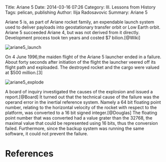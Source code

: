 Title: Ariane 5
Date: 2014-03-16 07:26
Category: III. Lessons from History
Tags: pelican, publishing
Author: Ilija Radosavovic
Summary: Ariane 5

Ariane 5 is, as part of Ariane rocket family, an expendable launch system used
to deliver payloads into geostationary transfer orbit or Low Earth orbit.
Ariane 5 succeeded Ariane 4, but was not derived from it directly.
Development process took ten years and costed $7 bilion.[@Wiki]
     
     
![ariane5_launch](../images/ariane5_launch.jpg)
     
     
On 4 June 1996,the maiden flight of the Ariane 5 launcher ended in a failure.
About forty seconds after initiation of the flight the launcher veered off 
its flight path and exploaded. The destroyed rocket and the cargo were valued
at $500 million.[3]
      
      
![ariane5_explode](../images/ariane5_explode.jpg)    
     
     
A board of inquiry investigated the causes of the explosion and issued a report.[@Board]
It turned out that the technical cause of the failure was the operand error in the inertial
reference system. Namely a 64 bit floating point number, relating to the horizontal
velocity of the rocket with respect to the platform, was converted to a 16 bit signed
integer.[@Douglas] The floating point number that was converted had a value grater
than the 32768, the maximal value that could be represented using 16 bits, thus
the conversion failed. Furthermore, since the backup system was running the same
software, it could not prevent the failure. 



References
========================================
[@Wiki "Wikipedia, Ariane 5"]: http://en.wikipedia.org/wiki/Ariane_5
[@Board "Inquiry Board, Ariane 5 Flight 501 Failure"]: http://www.ima.umn.edu/~arnold/disasters/ariane5rep.html
[@Douglas "Arnold Douglas, Two Disasters caused by Computer Arithmetic Errors"]: http://www.ima.umn.edu/~arnold/455.f96/disasters.html


